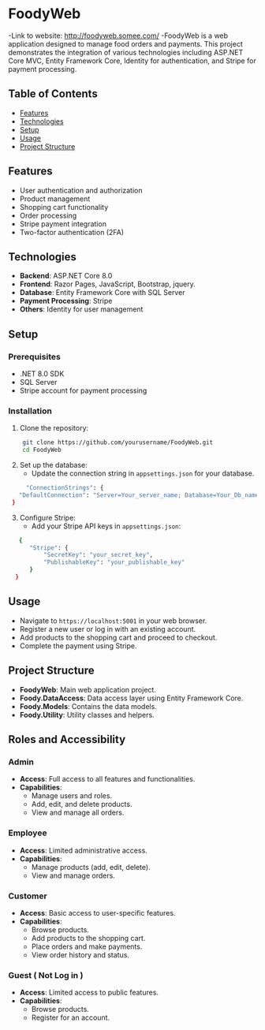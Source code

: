 ﻿# FoodyWeb
 -Link to website: http://foodyweb.somee.com/
-FoodyWeb is a web application designed to manage food orders and payments. This project demonstrates the integration of various technologies including ASP.NET Core MVC, Entity Framework Core, Identity for authentication, and Stripe for payment processing.

## Table of Contents

- [Features](#features)
- [Technologies](#technologies)
- [Setup](#setup)
- [Usage](#usage)
- [Project Structure](#project-structure)


## Features

- User authentication and authorization
- Product management
- Shopping cart functionality
- Order processing
- Stripe payment integration
- Two-factor authentication (2FA)

## Technologies

- **Backend**: ASP.NET Core 8.0
- **Frontend**: Razor Pages, JavaScript, Bootstrap, jquery.
- **Database**: Entity Framework Core with SQL Server 
- **Payment Processing**: Stripe
- **Others**: Identity for user management

## Setup

### Prerequisites

- .NET 8.0 SDK
- SQL Server 
- Stripe account for payment processing

### Installation

1. Clone the repository:
```bash
    git clone https://github.com/yourusername/FoodyWeb.git
    cd FoodyWeb
```

2. Set up the database:
    - Update the connection string in `appsettings.json` for your database.
```bash
     "ConnectionStrings": {
   "DefaultConnection": "Server=Your_server_name; Database=Your_Db_name;Trusted_Connection=True;TrustSeRverCertificate=True"
 }
 ```

3. Configure Stripe:
    - Add your Stripe API keys in `appsettings.json`:
  
  
```bash
   {
      "Stripe": {
          "SecretKey": "your_secret_key",
          "PublishableKey": "your_publishable_key"
      }
  }
 ```
## Usage

- Navigate to `https://localhost:5001` in your web browser.
- Register a new user or log in with an existing account.
- Add products to the shopping cart and proceed to checkout.
- Complete the payment using Stripe.

## Project Structure

- **FoodyWeb**: Main web application project.
- **Foody.DataAccess**: Data access layer using Entity Framework Core.
- **Foody.Models**: Contains the data models.
- **Foody.Utility**: Utility classes and helpers.

## Roles and Accessibility

### Admin

- **Access**: Full access to all features and functionalities.
- **Capabilities**:
  - Manage users and roles.
  - Add, edit, and delete products.
  - View and manage all orders.


### Employee

- **Access**: Limited administrative access.
- **Capabilities**:
  - Manage products (add, edit, delete).
  - View and manage orders.


### Customer

- **Access**: Basic access to user-specific features.
- **Capabilities**:
  - Browse products.
  - Add products to the shopping cart.
  - Place orders and make payments.
  - View order history and status.

### Guest ( Not Log in )

- **Access**: Limited access to public features.
- **Capabilities**:
  - Browse products.
  - Register for an account.


